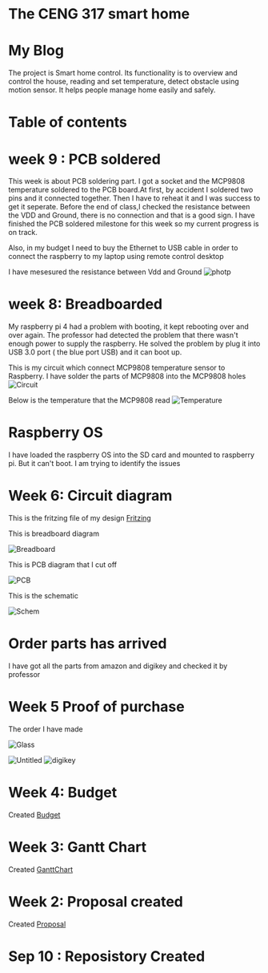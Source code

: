 
  
# The CENG 317 smart home
# My Blog

The project is Smart home control. Its functionality is to overview and control the house, reading and set temperature, detect obstacle using motion sensor. It helps people manage home easily and safely.  


# Table of contents

# week 9 : PCB soldered
This week is about PCB soldering part. I got a socket and the MCP9808 temperature soldered to the PCB board.At first, by accident I soldered two pins and it connected together. Then I have to reheat it and I was success to get it seperate. Before the end of class,I checked the resistance between the VDD and Ground, there is no connection and that is a good sign. I have finished the PCB soldered milestone for this week so my current progress is on track.

Also, in my budget I need to buy the Ethernet to USB cable in order to connect the raspberry to my laptop using remote control desktop 

I have mesesured the resistance between Vdd and Ground 
![photp](/Images/74588254_454186628551166_6252909991368327168_n.jpg)

 
# week 8: Breadboarded
My raspberry pi 4 had a problem with booting, it kept rebooting over and over again. The professor had detected the problem that there wasn't enough power to supply the raspberry. He solved the problem by plug it into USB 3.0 port ( the blue port USB) and it can boot up.

This is my circuit which connect MCP9808 temperature sensor to Raspberry. I have solder the parts of MCP9808 into the MCP9808 holes
![Circuit](/Images/Circuit.jpg)

Below is the temperature that the MCP9808 read
![Temperature](/Images/Temperature.png)

# Raspberry OS
I have loaded the raspberry OS into the SD card and mounted to raspberry pi. But it can't boot. I am trying to identify the issues
# Week 6: Circuit diagram


This is the fritzing file of my design [Fritzing](https://github.com/diepbaoquy97/SmartHome/blob/master/BaoQuyDiep-Latest.fzz)

This is breadboard diagram

![Breadboard](/Images/BaoQuyDiep-Latest_bb.png)


This is PCB diagram that I cut off

![PCB](/Images/BaoQuyDiep-Latest_pcb.png)


This is the schematic

![Schem](/Images/BaoQuyDiep-Latest_schem.png)

# Order parts has arrived
 I have got all the parts from amazon and digikey and checked it by professor
# Week 5 Proof of purchase
The order I have made

![Glass](/Images/Glass.png)

![Untitled](/Images/Untitled.png)
![digikey](/Images/digikey.png)


# Week 4: Budget
Created [Budget](https://github.com/diepbaoquy97/SmartHome/blob/master/PartsFor2SmartHome_(2).pdf)

# Week 3: Gantt Chart
Created [GanttChart](https://github.com/diepbaoquy97/SmartHome/blob/master/Gantt.xlsx)
# Week 2: Proposal created
Created [Proposal](https://github.com/diepbaoquy97/SmartHome/blob/master/Proposal.xlsx)

# Sep 10 : Reposistory Created



